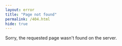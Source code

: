 ```yaml
---
layout: error
title: "Page not found"
permalink: /404.html
hide: true
---
```

Sorry, the requested page wasn't found on the server.
